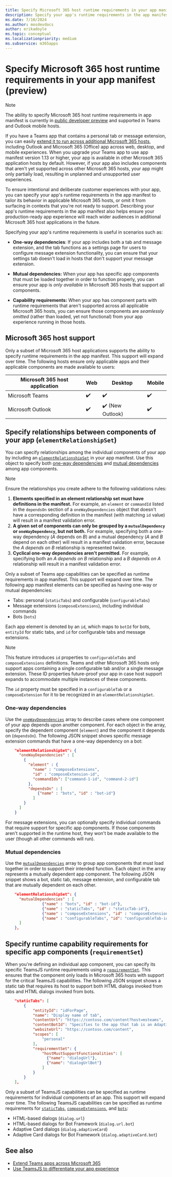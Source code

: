 ```yaml
---
title: Specify Microsoft 365 host runtime requirements in your app manifest
description: Specify your app's runtime requirements in the app manifest to provide a deliberate experience on supported Microsoft 365 hosts. 
ms.date: 7/10/2024
ms.author: mosdevdocs
author: erikadoyle
ms.topic: conceptual
ms.localizationpriority: medium
ms.subservice: m365apps
---
```

# Specify Microsoft 365 host runtime requirements in your app manifest (preview)

> [!NOTE]
>
> The ability to specify Microsoft 365 host runtime requirements in app manifest is currently in [public developer preview](../resources/schema/manifest-schema-dev-preview.md) and supported in Teams and Outlook mobile hosts.

If you have a Teams app that contains a personal tab or message extension, you can easily [extend it to run across additional Microsoft 365 hosts](./overview.md), including Outlook and Microsoft 365 (Office) app across web, desktop, and mobile experiences. When you upgrade your Teams app to use app manifest version 1.13 or higher, your app is available in other Microsoft 365 application hosts by default. However, if your app also includes components that aren't yet supported across other Microsoft 365 hosts, your app might only partially load, resulting in unplanned and unsupported user experiences.

To ensure intentional and deliberate customer experiences with your app, you can specify your app's runtime requirements in the app manifest to tailor its behavior in applicable Microsoft 365 hosts, or omit it from surfacing in contexts that you're not ready to support. Describing your app's runtime requirements in the app manifest also helps ensure your production-ready app experience will reach wider audiences in additional Microsoft 365 host applications in the future.

Specifying your app's runtime requirements is useful in scenarios such as:

- **One-way dependencies**: If your app includes both a tab and message extension, and the tab functions as a settings page for users to configure message extension functionality, you can ensure that your settings tab doesn't load in hosts that don't support your message extension.

- **Mutual dependencies:** When your app has specific app components that must be loaded together in order to function properly, you can ensure your app is *only available* in Microsoft 365 hosts that support all components.  

- **Capability requirements:** When your app has component parts with runtime requirements that aren't supported across all applicable Microsoft 365 hosts, you can ensure those components are *seamlessly omitted* (rather than loaded, yet not functional) from your app experience running in those hosts.

## Microsoft 365 host support

Only a subset of Microsoft 365 host applications supports the ability to specify runtime requirements in the app manifest. This support will expand over time. The following hosts ensure only applicable apps and their applicable components are made available to users:

|Microsoft 365 host application| Web | Desktop | Mobile |
|---|---|---|---|
| Microsoft Teams| ✔️| ✔️| ✔️|
| Microsoft Outlook| ✔️| ✔️ (New Outlook)| ✔️|

## Specify relationships between components of your app (`elementRelationshipSet`)

You can specify relationships among the individual components of your app by including an [`elementRelationshipSet`](../resources/schema/manifest-schema-dev-preview.md#elementrelationshipset) in your app manifest. Use this object to specify both [one-way dependencies](#one-way-dependencies) and [mutual dependencies](#mutual-dependencies) among app components.

> [!NOTE]
> Ensure the relationships you create adhere to the following validations rules:
>
> 1. **Elements specified in an element relationship set must have definitions in the manifest.** For example, an `element` or `commandId` listed in the `dependsOn` section of a `oneWayDependencies` object that doesn't have a corresponding definition in the manifest (with matching `id` value) will result in a manifest validation error.  
> 1. **A given set of components can only be grouped by a `mutualDependency` or `oneWayDependency`, but not both.** For example, specifying both a one-way dependency (*A* depends on *B*) and a mutual dependency (*A* and *B* depend on each other) will result in a manifest validation error, because the *A depends on B* relationship is represented twice.
> 1. **Cyclical one-way dependencies aren't permitted.** For example, specifying both an *A depends on B* relationship and a *B depends on A* relationship will result in a manifest validation error.

Only a subset of Teams app capabilities can be specified as runtime requirements in app manifest. This support will expand over time. The following app manifest elements can be specified as having one-way or mutual dependencies:

- Tabs: personal (`staticTabs`) and configurable (`configurableTabs`)
- Message extensions (`composeExtensions`), including individual commands
- Bots (`bots`)

Each app element is denoted by an `id`, which maps to `botId` for bots, `entityId` for static tabs, and `id` for configurable tabs and message extensions.

> [!NOTE]
> This feature introduces `id` properties to `configurableTabs` and `composeExtensions` definitions. Teams and other Microsoft 365 hosts only support apps containing a single configurable tab and/or a single message extension. These ID properties future-proof your app in case host support expands to accommodate multiple instances of these components.
>
> The `id` property must be specified in a `configurableTab` or a `composeExtension` for it to be recognized in an `elementRelationshipSet`.

### One-way dependencies

Use the [`oneWayDependencies`](../resources/schema/manifest-schema-dev-preview.md#elementrelationshipsetonewaydependency) array to describe cases where one component of your app depends upon another component. For each object in the array, specify the dependent component (`element`) and the component it depends on (`dependsOn`). The following JSON snippet shows specific message extension commands that have a one-way dependency on a bot:

```json
    "elementRelationshipSet": {
      "oneWayDependencies" : [
        {
          "element" : {
            "name" : "composeExtensions",
            "id" : "composeExtension-id",
            "commandIds": ["command-1-id", "command-2-id"]
          },
          "dependsOn" : [
              {"name" : "bots", "id" : "bot-id"}
            ]
        }
      ]
    }
```

For message extensions, you can optionally specify individual commands that require support for specific app components. If those components aren't supported in the runtime host, they won't be made available to the user (though all other commands will run).

### Mutual dependencies

Use the [`mutualDependencies`](../resources/schema/manifest-schema-dev-preview.md#elementrelationshipsetmutualdependencies) array to group app components that must load together in order to support their intended function. Each object in the array represents a mutually dependent app component. The following JSON snippet shows a bot, static tab, message extension, and configurable tab that are mutually dependent on each other.

```json
    "elementRelationshipSet": {
      "mutualDependencies" : [
                {"name" : "bots", "id" : "bot-id"}, 
                {"name" : "staticTabs", "id" : "staticTab-id"},
                {"name" : "composeExtensions", "id" : "composeExtension-id"},
                {"name" : "configurableTabs", "id": "configurableTab-id"}
      ]
    },
```

## Specify runtime capability requirements for specific app components (`requirementSet`)

When you're defining an individual app component, you can specify its specific TeamsJS runtime requirements using a [`requirementSet`](../resources/schema/manifest-schema-dev-preview.md#statictabsrequirementset). This ensures that the component only loads in Microsoft 365 hosts with support for the critical TeamsJS capabilities. The following JSON snippet shows a static tab that requires its host to support both HTML dialogs invoked from tabs and HTML dialogs invoked from bots. 

```json
    "staticTabs": [
        {
            "entityId": "idForPage",
            "name": "Display name of tab",
            "contentUrl": "https://contoso.com/content?host=msteams",
            "contentBotId": "Specifies to the app that tab is an Adaptive Card Tab. You can either provide the contentBotId or contentUrl.",
            "websiteUrl": "https://contoso.com/content",
            "scopes": [
                "personal"
            ],
            "requirementSet": {
                "hostMustSupportFunctionalities": [
                  {"name": "dialogUrl"},
                  {"name": "dialogUrlBot"}
                ]
            }
        }
    ],
```

Only a subset of TeamsJS capabilities can be specified as runtime requirements for individual components of an app. This support will expand over time. The following TeamsJS capabilities can be specified as runtime requirements for [`staticTabs`](../resources/schema/manifest-schema-dev-preview.md#statictabsrequirementset), [`composeExtensions`](../resources/schema/manifest-schema-dev-preview.md#composeextensionsrequirementset), and [`bots`](../resources/schema/manifest-schema-dev-preview.md#botsrequirementset):

- HTML-based dialogs (`dialog.url`)
- HTML-based dialogs for Bot Framework (`dialog.url.bot`)
- Adaptive Card dialogs (`dialog.adaptiveCard`)
- Adaptive Card dialogs for Bot Framework (`dialog.adaptiveCard.bot`)

## See also

- [Extend Teams apps across Microsoft 365](overview.md)
- [Use TeamsJS to differentiate your app experience](../tabs/how-to/using-teams-client-library.md#differentiate-your-app-experience)